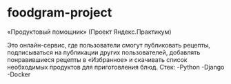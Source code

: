 # foodgram-project

«Продуктовый помощник» (Проект Яндекс.Практикум)

Это онлайн-сервис, где пользователи смогут публиковать рецепты, подписываться на публикации других пользователей, добавлять понравившиеся рецепты в «Избранное» и скачивать список необходимых продуктов для приготовления блюд.
Стек:
-Python
-Django
-Docker
